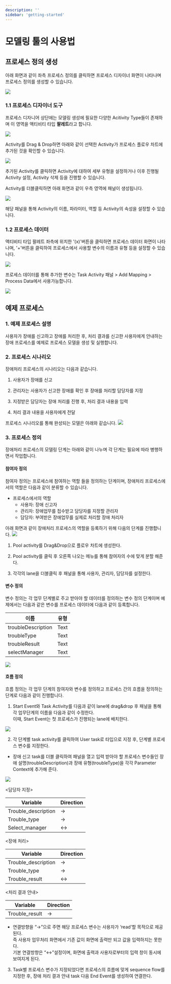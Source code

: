 ```yaml
---
description: ''
sidebar: 'getting-started'
---
```


# 모델링 툴의 사용법

## 프로세스 정의 생성
아래 화면과 같이 좌측 프로세스 정의를 클릭하면 프로세스 디자이너 화면이 나타나며 프로세스 정의를 생성할 수 있습니다.

![](../../uengine-image/1-1-process-definition-button.png)
    
### 1.1 프로세스 디자이너 도구
    
프로세스 디자니어 상단에는 모델링 생성에 필요한 다양한 Acitivity Type들이 존재하며 이 영역을 액티비티 타입 **팔레트**라고 합니다.

![](../../uengine-image/1-2-activity_pallete.png)


Activity를 Drag & Drop하면 아래와 같이 선택한 Activity가 프로세스 플로우 차트에 추가된 것을 확인할 수 있습니다.

![](../../uengine-image/1-3-add-activity.png)

추가된 Activity를 클릭하면 Activity에 대하여 세부 유형을 설정하거나 이후 진행될 Activity 설정, Activity 삭제 등을 진행할 수 있습니다.

Activity를 더블클릭하면 아래 화면과 같이 우측 영역에 패널이 생성됩니다.

![](../../uengine-image/1-4-panel.png)

해당 패널을 통해 Activity의 이름, 파라미터, 역할 등 Activity의 속성을 설정할 수 있습니다.

### 1.2 프로세스 데이터
액티비티 타입 팔레트 좌측에 위치한 '(x)'버튼을 클릭하면 프로세스 데이터 화면이 나타나며, '+'버튼을 클릭하여 프로세스에서 사용할 변수의 이름과 유형 등을 설정할 수 있습니다.

![](../../uengine-image/1-5-process-data.png)

프로세스 데이터를 통해 추가한 변수는 Task Activity 패널 >  Add Mapping > Process Data에서 사용가능합니다.

![](../../uengine-image/1-6-add-process-data.png)


## 예제 프로세스

### 1. 예제 프로세스 설명

사용자가 장애를 신고하고 장애를 처리한 후, 처리 결과를 신고한 사용자에게 안내하는 장애 프로세스를 예제로 프로세스 모델을 생성 및 실행합니다.

### 2. 프로세스 시나리오

장애처리 프로세스의 시나리오는 다음과 같습니다.<br>

1. 사용자가 장애를 신고<br>

2. 관리자는 사용자가 신고한 장애를 확인 후 장애를 처리할 담당자를 지정<br>

3. 지정받은 담당자는 장애 처리를 진행 후, 처리 결과 내용을 입력<br>

4. 처리 결과 내용을 사용자에게 전달<br>

프로세스 시나리오를 통해 완성되는 모델은 아래와 같습니다.
![](../../uengine-image/2-1-trouble-ticket.png)


### 3. 프로세스 정의

장애처리 프로세스의 모델링 단계는 아래와 같이 나누며 각 단계는 필요에 따라 병행하면서 작업합니다.

#### 참여자 정의

참여자 정의는 프로세스에 참여하는 역할 들을 정의하는 단계이며, 장애처리 프로세스에서의 역할은 다음과 같이 분류할 수 있습니다.<br>

- 프로세스에서의 역할
  + 사용자: 장애 신고자
  + 관리자: 장애업무를 접수받고 담당자를 지정할 관리자
  + 담당자: 부여받은 장애업무를 실제로 처리할 장애 처리자

아래 화면과 같이 장애처리 프로세스의 역할을 등록하기 위해 다음의 단계를 진행합니다.
![](../../uengine-image/2-2-lane-set.png)

1. Pool activity를 Drag&Drop으로 플로우 차트에 생성한다.

2. Pool activity를 클릭 후 오른쪽 나오는 메뉴를 통해 참여자의 수에 맞게 분할 해준다.

3. 각각의 lane을 더블클릭 후 패널을 통해 사용자, 관리자, 담당자를 설정한다.

#### 변수 정의

변수 정의는 각 업무 단계별로 주고 받아야 할 데이터를 정의하는 변수 정의 단계이며 예제에서는 다음과 같은 변수를 프로세스 데이터에 다음과 같이 등록합니다.

| 이름 | 유형 |
| ------ | --- |
| troubleDescription | Text |
| troubleType | Text |
| troubleResult | Text |
| selectManager | Text |

![](../../uengine-image/1-16-variable-definition.png)

#### 흐름 정의   

흐름 정의는 각 업무 단계의 참여자와 변수를 정의하고 프로세스 간의 흐름을 정의하는 단계로 다음과 같이 진행합니다.

1. Start Event와 Task Activity를 다음과 같이 lane에 drag&drop 후 패널을 통해 각 업무단계의 이름을 다음과 같이 수정한다. <br>
이때, Start Event는 첫 프로세스가 진행되는 lane에 배치한다.

![](../../uengine-image/1-9-name-set.png)

2. 각 단계별 task activity를 클릭하여 User task로 타입으로 지정 후, 단계별 프로세스 변수를 지정한다.
 - 장애 신고 task를 더블 클릭하여 패널을 열고 입력 받아야 할 프로세스 변수들인 장애 설명(troubleDescription)과 장애 유형(troubleType)을 각각 Parameter Context에 추가해 준다.

![](../../uengine-image/1-10-trouble-ticket-mapping.png)

<담당자 지정>

|Variable|Direction|
|------|---|
|Trouble_description|→|
|Trouble_type|→|
|Select_manager|↔|

<장애 처리>

|Variable|Direction|
|------|---|
|Trouble_description|→|
|Trouble_type|→|
|Trouble_result|↔|

<처리 결과 안내>

|Variable|Direction|
|------|---|
|Trouble_result|→|

- 연결방향을 “→”으로 주면 해당 프로세스 변수는 사용자가 ‘read’할 목적으로 제공된다. <br> 
즉 사용자 업무처리 화면에서 기존 값이 화면에 출력만 되고 값을 입력하지는 못한다. <br>
기본 연결방향은 “↔”설정이며, 화면에 출력과 사용자로부터의 입력 창이 동시에 보여지게 된다.


3. Task별 프로세스 변수가 지정되었다면 프로세스의 흐름에 맞게 sequence flow를 지정한 후, 장애 처리 결과 안내 task 다음 End Event를 생성하여 연결한다.
